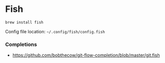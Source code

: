 Fish
====

```
brew install fish
```

Config file location: `~/.config/fish/config.fish`

### Completions

- https://github.com/bobthecow/git-flow-completion/blob/master/git.fish
